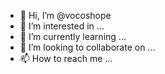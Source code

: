 - 👋 Hi, I’m @vocoshope
- 👀 I’m interested in ...
- 🌱 I’m currently learning ...
- 💞️ I’m looking to collaborate on ...
- 📫 How to reach me ...

<!---
vocoshope/vocoshope is a ✨ special ✨ repository because its `README.md` (this file) appears on your GitHub profile.
You can click the Preview link to take a look at your changes.
--->
